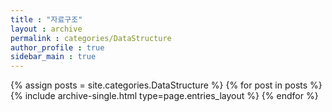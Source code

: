 ```yaml
---
title : "자료구조"
layout : archive
permalink : categories/DataStructure
author_profile : true
sidebar_main : true
---
```


{% assign posts = site.categories.DataStructure %}
{% for post in posts %} {% include archive-single.html type=page.entries_layout %} {% endfor %}